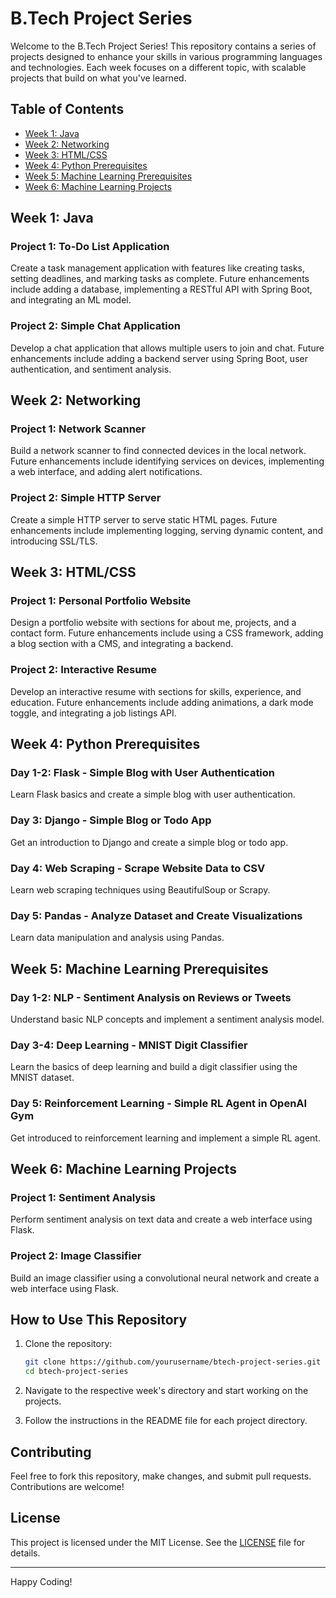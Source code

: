 # B.Tech Project Series

Welcome to the B.Tech Project Series! This repository contains a series of projects designed to enhance your skills in various programming languages and technologies. Each week focuses on a different topic, with scalable projects that build on what you've learned.

## Table of Contents

- [Week 1: Java](#week-1-java)
- [Week 2: Networking](#week-2-networking)
- [Week 3: HTML/CSS](#week-3-htmlcss)
- [Week 4: Python Prerequisites](#week-4-python-prerequisites)
- [Week 5: Machine Learning Prerequisites](#week-5-machine-learning-prerequisites)
- [Week 6: Machine Learning Projects](#week-6-machine-learning-projects)

## Week 1: Java

### Project 1: To-Do List Application
Create a task management application with features like creating tasks, setting deadlines, and marking tasks as complete. Future enhancements include adding a database, implementing a RESTful API with Spring Boot, and integrating an ML model.

### Project 2: Simple Chat Application
Develop a chat application that allows multiple users to join and chat. Future enhancements include adding a backend server using Spring Boot, user authentication, and sentiment analysis.

## Week 2: Networking

### Project 1: Network Scanner
Build a network scanner to find connected devices in the local network. Future enhancements include identifying services on devices, implementing a web interface, and adding alert notifications.

### Project 2: Simple HTTP Server
Create a simple HTTP server to serve static HTML pages. Future enhancements include implementing logging, serving dynamic content, and introducing SSL/TLS.

## Week 3: HTML/CSS

### Project 1: Personal Portfolio Website
Design a portfolio website with sections for about me, projects, and a contact form. Future enhancements include using a CSS framework, adding a blog section with a CMS, and integrating a backend.

### Project 2: Interactive Resume
Develop an interactive resume with sections for skills, experience, and education. Future enhancements include adding animations, a dark mode toggle, and integrating a job listings API.

## Week 4: Python Prerequisites

### Day 1-2: Flask - Simple Blog with User Authentication
Learn Flask basics and create a simple blog with user authentication.

### Day 3: Django - Simple Blog or Todo App
Get an introduction to Django and create a simple blog or todo app.

### Day 4: Web Scraping - Scrape Website Data to CSV
Learn web scraping techniques using BeautifulSoup or Scrapy.

### Day 5: Pandas - Analyze Dataset and Create Visualizations
Learn data manipulation and analysis using Pandas.

## Week 5: Machine Learning Prerequisites

### Day 1-2: NLP - Sentiment Analysis on Reviews or Tweets
Understand basic NLP concepts and implement a sentiment analysis model.

### Day 3-4: Deep Learning - MNIST Digit Classifier
Learn the basics of deep learning and build a digit classifier using the MNIST dataset.

### Day 5: Reinforcement Learning - Simple RL Agent in OpenAI Gym
Get introduced to reinforcement learning and implement a simple RL agent.

## Week 6: Machine Learning Projects

### Project 1: Sentiment Analysis
Perform sentiment analysis on text data and create a web interface using Flask.

### Project 2: Image Classifier
Build an image classifier using a convolutional neural network and create a web interface using Flask.

## How to Use This Repository

1. Clone the repository:
    ```bash
    git clone https://github.com/yourusername/btech-project-series.git
    cd btech-project-series
    ```

2. Navigate to the respective week's directory and start working on the projects.

3. Follow the instructions in the README file for each project directory.

## Contributing

Feel free to fork this repository, make changes, and submit pull requests. Contributions are welcome!

## License

This project is licensed under the MIT License. See the [LICENSE](LICENSE) file for details.

---

Happy Coding!

